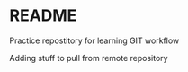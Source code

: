 # README #

Practice repostitory for learning GIT workflow

Adding stuff to pull from remote repository
